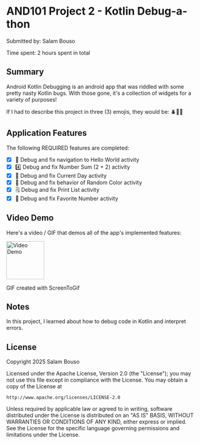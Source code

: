 # AND101 Project 2 - Kotlin Debug-a-thon

Submitted by: Salam Bouso

Time spent: 2 hours spent in total

## Summary

Android Kotlin Debugging is an android app that was riddled with some pretty nasty Kotlin bugs.  With those gone, it's a collection of widgets for a variety of purposes!  

If I had to describe this project in three (3) emojis, they would be: 🪲💢😤
## Application Features

The following REQUIRED features are completed:

- [X] 👋 Debug and fix navigation to Hello World activity
- [X] 4️⃣ Debug and fix Number Sum (2 + 2) activity
- [X] 📅 Debug and fix Current Day activity 
- [X] 🌈 Debug and fix behavior of Random Color activity
- [X] 🗒️ Debug and fix Print List activity
- [X] 💯 Debug and fix Favorite Number activity

## Video Demo

Here's a video / GIF that demos all of the app's implemented features:

<img src='https://imgur.com/a/vKCzpGI' title='Video Demo' width='100' alt='Video Demo' />

GIF created with ScreenToGif

## Notes

In this project, I learned about how to debug code in Kotlin and interpret errors. 

## License

Copyright 2025 Salam Bouso

Licensed under the Apache License, Version 2.0 (the "License");
you may not use this file except in compliance with the License.
You may obtain a copy of the License at

    http://www.apache.org/licenses/LICENSE-2.0

Unless required by applicable law or agreed to in writing, software
distributed under the License is distributed on an "AS IS" BASIS,
WITHOUT WARRANTIES OR CONDITIONS OF ANY KIND, either express or implied.
See the License for the specific language governing permissions and
limitations under the License.
